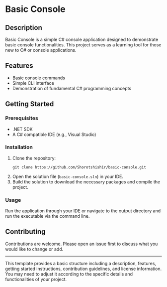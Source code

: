 # Basic Console

## Description
Basic Console is a simple C# console application designed to demonstrate basic console functionalities. This project serves as a learning tool for those new to C# or console applications.

## Features
- Basic console commands
- Simple CLI interface
- Demonstration of fundamental C# programming concepts

## Getting Started

### Prerequisites
- .NET SDK
- A C# compatible IDE (e.g., Visual Studio)

### Installation
1. Clone the repository:
   ```
   git clone https://github.com/Shorotshishir/basic-console.git
   ```
2. Open the solution file (`basic-console.sln`) in your IDE.
3. Build the solution to download the necessary packages and compile the project.

### Usage
Run the application through your IDE or navigate to the output directory and run the executable via the command line.

## Contributing
Contributions are welcome. Please open an issue first to discuss what you would like to change or add.


---

This template provides a basic structure including a description, features, getting started instructions, contribution guidelines, and license information. You may need to adjust it according to the specific details and functionalities of your project.